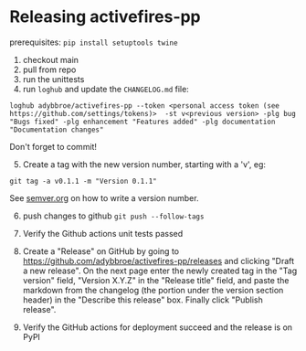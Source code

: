 # Releasing activefires-pp

prerequisites: `pip install setuptools twine`


1. checkout main
2. pull from repo
3. run the unittests
4. run `loghub` and update the `CHANGELOG.md` file:

```
loghub adybbroe/activefires-pp --token <personal access token (see https://github.com/settings/tokens)>  -st v<previous version> -plg bug "Bugs fixed" -plg enhancement "Features added" -plg documentation "Documentation changes"
```

Don't forget to commit!

5. Create a tag with the new version number, starting with a 'v', eg:

```
git tag -a v0.1.1 -m "Version 0.1.1"
```

See [semver.org](http://semver.org/) on how to write a version number.


6. push changes to github `git push --follow-tags`

7. Verify the Github actions unit tests passed

8. Create a "Release" on GitHub by going to
   https://github.com/adybbroe/activefires-pp/releases and clicking "Draft a new
   release". On the next page enter the newly created tag in the "Tag version"
   field, "Version X.Y.Z" in the "Release title" field, and paste the markdown
   from the changelog (the portion under the version section header) in the
   "Describe this release" box. Finally click "Publish release".

9. Verify the GitHub actions for deployment succeed and the release is on PyPI
